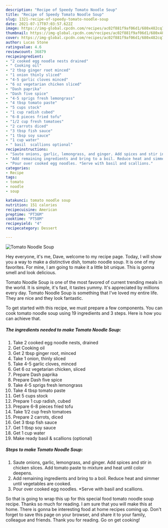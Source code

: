 ```yaml
---
description: "Recipe of Speedy Tomato Noodle Soup"
title: "Recipe of Speedy Tomato Noodle Soup"
slug: 1321-recipe-of-speedy-tomato-noodle-soup
date: 2021-07-17T07:03:57.622Z
image: https://img-global.cpcdn.com/recipes/ac02f881f9af06d1/680x482cq70/tomato-noodle-soup-recipe-main-photo.jpg
thumbnail: https://img-global.cpcdn.com/recipes/ac02f881f9af06d1/680x482cq70/tomato-noodle-soup-recipe-main-photo.jpg
cover: https://img-global.cpcdn.com/recipes/ac02f881f9af06d1/680x482cq70/tomato-noodle-soup-recipe-main-photo.jpg
author: Lucas Stone
ratingvalue: 4.6
reviewcount: 36879
recipeingredient:
- "2 cooked egg noodle nests drained"
- " Cooking oil"
- "2 tbsp ginger root minced"
- "1 onion thinly sliced"
- "4-5 garlic cloves minced"
- "6 oz vegetarian chicken sliced"
- "Dash paprika"
- "Dash five spice"
- "4-5 sprigs fresh lemongrass"
- "4 tbsp tomato paste"
- "5 cups stock"
- "1 cup radish cubed"
- "6-8 pieces fried tofu"
- "1/2 cup fresh tomatoes"
- "2 carrots diced"
- "3 tbsp fish sauce"
- "1 tbsp soy sauce"
- "1 cup water"
- " basil  scallions optional"
recipeinstructions:
- "Saute onions, garlic, lemongrass, and ginger. Add spices and stir in chicken slices. Add tomato paste to mixture and heat until color deepens."
- "Add remaining ingredients and bring to a boil. Reduce heat and simmer until vegetables are cooked."
- "Pour over cooked egg noodles. *Serve with basil and scallions."
categories:
- Recipe
tags:
- tomato
- noodle
- soup

katakunci: tomato noodle soup 
nutrition: 151 calories
recipecuisine: American
preptime: "PT36M"
cooktime: "PT58M"
recipeyield: "4"
recipecategory: Dessert

---
```



![Tomato Noodle Soup](https://img-global.cpcdn.com/recipes/ac02f881f9af06d1/680x482cq70/tomato-noodle-soup-recipe-main-photo.jpg)

Hey everyone, it's me, Dave, welcome to my recipe page. Today, I will show you a way to make a distinctive dish, tomato noodle soup. It is one of my favorites. For mine, I am going to make it a little bit unique. This is gonna smell and look delicious.



Tomato Noodle Soup is one of the most favored of current trending meals in the world. It is simple, it's fast, it tastes yummy. It's appreciated by millions every day. Tomato Noodle Soup is something that I've loved my entire life. They are nice and they look fantastic.


To get started with this recipe, we must prepare a few components. You can cook tomato noodle soup using 19 ingredients and 3 steps. Here is how you can achieve that.

<!--inarticleads1-->

##### The ingredients needed to make Tomato Noodle Soup:

1. Take 2 cooked egg noodle nests, drained
1. Get  Cooking oil
1. Get 2 tbsp ginger root, minced
1. Take 1 onion, thinly sliced
1. Take 4-5 garlic cloves, minced
1. Get 6 oz vegetarian chicken, sliced
1. Prepare Dash paprika
1. Prepare Dash five spice
1. Take 4-5 sprigs fresh lemongrass
1. Take 4 tbsp tomato paste
1. Get 5 cups stock
1. Prepare 1 cup radish, cubed
1. Prepare 6-8 pieces fried tofu
1. Take 1/2 cup fresh tomatoes
1. Prepare 2 carrots, diced
1. Get 3 tbsp fish sauce
1. Get 1 tbsp soy sauce
1. Get 1 cup water
1. Make ready  basil &amp; scallions (optional)




<!--inarticleads2-->

##### Steps to make Tomato Noodle Soup:

1. Saute onions, garlic, lemongrass, and ginger. Add spices and stir in chicken slices. Add tomato paste to mixture and heat until color deepens.
1. Add remaining ingredients and bring to a boil. Reduce heat and simmer until vegetables are cooked.
1. Pour over cooked egg noodles. *Serve with basil and scallions.




So that is going to wrap this up for this special food tomato noodle soup recipe. Thanks so much for reading. I am sure that you will make this at home. There is gonna be interesting food at home recipes coming up. Don't forget to save this page on your browser, and share it to your family, colleague and friends. Thank you for reading. Go on get cooking!
